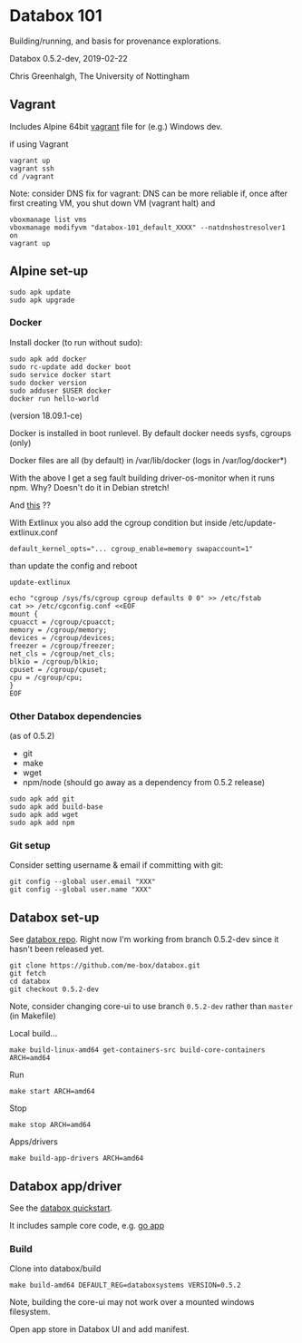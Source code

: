 # Databox 101

Building/running, and basis for provenance explorations.

Databox 0.5.2-dev, 2019-02-22

Chris Greenhalgh, The University of Nottingham

## Vagrant

Includes Alpine 64bit [vagrant](https://www.vagrantup.com/) file for (e.g.) Windows dev.

if using Vagrant
```
vagrant up
vagrant ssh
cd /vagrant
```

Note: consider DNS fix for vagrant: DNS can be more reliable if, once after first creating VM, you shut down VM (vagrant halt) and
```
vboxmanage list vms
vboxmanage modifyvm "databox-101_default_XXXX" --natdnshostresolver1 on
vagrant up
```

## Alpine set-up

```
sudo apk update
sudo apk upgrade
```

### Docker 

Install docker (to run without sudo):
```
sudo apk add docker
sudo rc-update add docker boot
sudo service docker start
sudo docker version
sudo adduser $USER docker
docker run hello-world
```
(version 18.09.1-ce)

Docker is installed in boot runlevel. 
By default docker needs sysfs, cgroups (only)

Docker files are all (by default) in /var/lib/docker (logs in /var/log/docker*)

With the above I get a seg fault building driver-os-monitor when it runs npm. Why?
Doesn't do it in Debian stretch!

And [this](https://wiki.alpinelinux.org/wiki/Docker) ??

With Extlinux you also add the cgroup condition but inside /etc/update-extlinux.conf
```
default_kernel_opts="... cgroup_enable=memory swapaccount=1"
```
than update the config and reboot
```
update-extlinux
```

```
echo "cgroup /sys/fs/cgroup cgroup defaults 0 0" >> /etc/fstab
cat >> /etc/cgconfig.conf <<EOF
mount {
cpuacct = /cgroup/cpuacct;
memory = /cgroup/memory;
devices = /cgroup/devices;
freezer = /cgroup/freezer;
net_cls = /cgroup/net_cls;
blkio = /cgroup/blkio;
cpuset = /cgroup/cpuset;
cpu = /cgroup/cpu;
}
EOF
```

### Other Databox dependencies

(as of 0.5.2)
- git
- make
- wget
- npm/node (should go away as a dependency from 0.5.2 release)

```
sudo apk add git
sudo apk add build-base
sudo apk add wget
sudo apk add npm
```



### Git setup

Consider setting username & email if committing with git:
```
git config --global user.email "XXX"
git config --global user.name "XXX"
```

## Databox set-up

See [databox repo](https://github.com/me-box/databox).
Right now I'm working from branch 0.5.2-dev since it hasn't been released yet.

```
git clone https://github.com/me-box/databox.git
git fetch
cd databox
git checkout 0.5.2-dev
```
Note, consider changing core-ui to use branch `0.5.2-dev` rather than `master` (in Makefile)

Local build...
```
make build-linux-amd64 get-containers-src build-core-containers ARCH=amd64
```

Run
```
make start ARCH=amd64
```

Stop 
```
make stop ARCH=amd64
```


Apps/drivers
```
make build-app-drivers ARCH=amd64
```

## Databox app/driver

See the [databox quickstart](https://github.com/me-box/databox-quickstart/).

It includes sample core code, e.g. [go app](https://github.com/me-box/databox-quickstart/tree/0.5.2-dev/go/app)

### Build

Clone into databox/build

```
make build-amd64 DEFAULT_REG=databoxsystems VERSION=0.5.2
```
Note, building the core-ui may not work over a mounted windows filesystem.

Open app store in Databox UI and add manifest.


